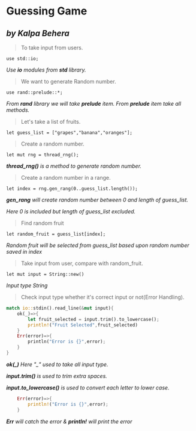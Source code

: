 # Guessing Game
*by Kalpa Behera*
---


> To take input from users.

`use std::io;`

*Use **io** modules from **std** library.*

> We want to generate Random number.

`use rand::prelude::*;`

*From **rand** library we will take **prelude** item.
From **prelude** item take all methods.*

> Let's take a list of fruits.

`let guess_list = ["grapes","banana","oranges"];`

> Create a random number.

`let mut rng = thread_rng();`

***thread_rng()** is a method to generate random number.*

> Create a random number in a range.

`let index = rng.gen_rang(0..guess_list.length());`

***gen_rang** will create random number between 0 and length of guess_list.*

*Here 0 is included but length of guess_list excluded.*

> Find random fruit

`let random_fruit = guess_list[index];`

*Random fruit will be selected from guess_list based upon random number saved in index*

> Take input from user, compare with random_fruit.

`let mut input = String::new()`

*Input type String*

> Check input type whether it's correct input or not(Error Handling).

```Rust
match io::stdin().read_line(&mut input){
    ok(_)=>{
        let fruit_selected = input.trim().to_lowercase();
        println!("Fruit Selected",fruit_selected)
    }
    Err(error)=>{
        println("Error is {}",error);
    }
}
```
***ok(_)** Here "_" used to take all input type.*

***input.trim()** is used to trim extra spaces.*

***input.to_lowercase()** is used to convert each letter to lower case.*

```Rust
    Err(error)=>{
        println!("Error is {}",error);
    }
```

***Err** will catch the error & **println!** will print the error*















